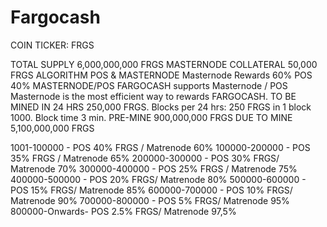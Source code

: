 # Fargocash
COIN TICKER: FRGS
 
TOTAL SUPPLY
6,000,000,000 FRGS
MASTERNODE СOLLATERAL
50,000 FRGS
ALGORITHM POS & MASTERNODE
Masternode Rewards 60%
POS 40%
MASTERNODE/POS
FARGOCASH supports Masternode / POS Masternode
is the most efficient way to rewards FARGOCASH.
TO BE MINED IN 24 HRS
250,000 FRGS. Blocks per 24 hrs: 250
FRGS in 1 block 1000. Block time 3 min.
PRE-MINE
900,000,000 FRGS
DUE TO MINE
5,100,000,000 FRGS



1001-100000 - POS 40% FRGS / Matrenode 60%
100000-200000 - POS 35% FRGS / Matrenode 65%
200000-300000 - POS  30% FRGS/ Matrenode 70%
300000-400000 - POS 25%  FRGS / Matrenode 75%
400000-500000 - POS 20%  FRGS/ Matrenode 80%
500000-600000 - POS 15%  FRGS/ Matrenode 85%
600000-700000 - POS 10% FRGS/ Matrenode 90%
700000-800000 - POS  5%  FRGS/ Matrenode 95%
800000-Onwards- POS 2.5% FRGS/ Matrenode 97,5%
